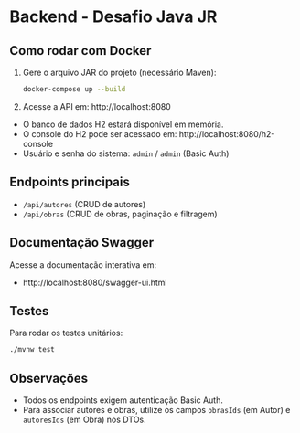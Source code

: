 # Backend - Desafio Java JR

## Como rodar com Docker

1. Gere o arquivo JAR do projeto (necessário Maven):
   ```bash
   docker-compose up --build
   ```
2. Acesse a API em: http://localhost:8080

- O banco de dados H2 estará disponível em memória.
- O console do H2 pode ser acessado em: http://localhost:8080/h2-console
- Usuário e senha do sistema: `admin` / `admin` (Basic Auth)

## Endpoints principais

- `/api/autores` (CRUD de autores)
- `/api/obras` (CRUD de obras, paginação e filtragem)

## Documentação Swagger

Acesse a documentação interativa em:
- http://localhost:8080/swagger-ui.html

## Testes

Para rodar os testes unitários:
```bash
./mvnw test
```

## Observações
- Todos os endpoints exigem autenticação Basic Auth.
- Para associar autores e obras, utilize os campos `obrasIds` (em Autor) e `autoresIds` (em Obra) nos DTOs. 